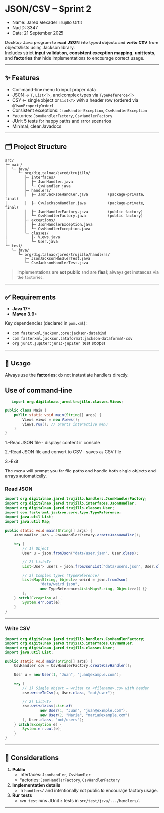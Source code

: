 # JSON/CSV – Sprint 2

- Name: Jared Alexader Trujillo Ortiz
- NaoID: 3347
- Date: 21 September 2025

Desktop Java program to **read JSON** into typed objects and **write CSV** from objects/lists using Jackson library.  
Includes strict **input validation**, **consistent exception mapping**, **unit tests**, and **factories** that hide implementations to encourage correct usage.

---

## ✨ Features

- Command-line menu to input proper data
- JSON → `T`, `List<T>`, and complex types via `TypeReference<T>`
- CSV ← single object or `List<T>` with a header row (ordered via `@JsonPropertyOrder`)
- Consistent exceptions: `JsonHandlerException`, `CsvHandlerException`
- Factories: `JsonHandlerFactory`, `CsvHandlerFactory` 
- JUnit 5 tests for happy paths and error scenarios
- Minimal, clear Javadocs

---

## 🗂️ Project Structure

```
src/
├─ main/
│  └─ java/
│     └─ org/digitalnao/jared/trujillo/
│        ├─ interfaces/
│        │  ├─ JsonHandler.java
│        │  └─ CsvHandler.java
│        ├─ handlers/
│        │  ├─ JsonJacksonHandler.java         (package-private, final)
│        │  ├─ CsvJacksonHandler.java          (package-private, final)
│        │  ├─ JsonHandlerFactory.java         (public factory)
│        │  └─ CsvHandlerFactory.java          (public factory)
│        ├─ exceptions/
│        │  ├─ JsonHandlerException.java
│        │  └─ CsvHandlerException.java
│        └─ classes/
|           |- Views.java
│           └─ User.java
└─ test/
   └─ java/
      └─ org/digitalnao/jared/trujillo/handlers/
         ├─ JsonJacksonHandlerTest.java
         └─ CsvJacksonHandlerTest.java
```

> Implementations are **not public** and are **final**; always get instances via the factories.

---

## ✅ Requirements

- **Java 17+**
- **Maven 3.9+**

Key dependencies (declared in `pom.xml`):
- `com.fasterxml.jackson.core:jackson-databind`
- `com.fasterxml.jackson.dataformat:jackson-dataformat-csv`
- `org.junit.jupiter:junit-jupiter` (test scope)

---

## 🔧 Usage

Always use the **factories**; do not instantiate handlers directly.

## Use of command-line
```java
   import org.digitalnao.jared.trujillo.classes.Views;

public class Main {
    public static void main(String[] args) {
        Views views = new Views();
        views.run(); // Starts interactive menu
    }
}
```

1.-Read JSON file - displays content in console

2.-Read JSON file and convert to CSV - saves as CSV file

3.-Exit

The menu will prompt you for file paths and handle both single objects and arrays automatically.

### Read JSON

```java
import org.digitalnao.jared.trujillo.handlers.JsonHandlerFactory;
import org.digitalnao.jared.trujillo.interfaces.JsonHandler;
import org.digitalnao.jared.trujillo.classes.User;
import com.fasterxml.jackson.core.type.TypeReference;
import java.util.List;
import java.util.Map;

public static void main(String[] args) {
    JsonHandler json = JsonHandlerFactory.createJsonHandler();
    
    try {
        // 1) Object
        User u = json.fromJson("data/user.json", User.class);

        // 2) List<T>
        List<User> users = json.fromJsonList("data/users.json", User.class);

        // 3) Complex types (TypeReference)
        List<Map<String, Object>> weird = json.fromJson(
                "data/weird.json",
                new TypeReference<List<Map<String, Object>>>() {}
        );
    } catch(Exception e) {
        System.err.out(e);
    }
}
```
---

### Write CSV

```java
import org.digitalnao.jared.trujillo.handlers.CsvHandlerFactory;
import org.digitalnao.jared.trujillo.interfaces.CsvHandler;
import org.digitalnao.jared.trujillo.classes.User;
import java.util.List;

public static void main(String[] args) {
    CsvHandler csv = CsvHandlerFactory.createCsvHandler();

    User u = new User(1, "Juan", "juan@example.com");
    
    try {
        // 1) Single object → writes to <filename>.csv with header
        csv.writeToCsv(u, User.class, "out/user");

        // 2) List<T>
        csv.writeToCsv(List.of(
                new User(1, "Juan", "juan@example.com"),
                new User(2, "Maria", "maria@example.com")
        ), User.class, "out/users");
    } catch(Exception e) {
        System.err.out(e);
    }  
}

```
---

## 🧪 Considerations

1. **Public**  
   - Interfaces: `JsonHandler`, `CsvHandler`  
   - Factories: `JsonHandlerFactory`, `CsvHandlerFactory`
2. **Implementation details**  
   - In `handlers/` and intentionally not public to encourage factory usage.  
3. **Run tests**  
   - `mvn test` runs JUnit 5 tests in `src/test/java/.../handlers/`.

---

